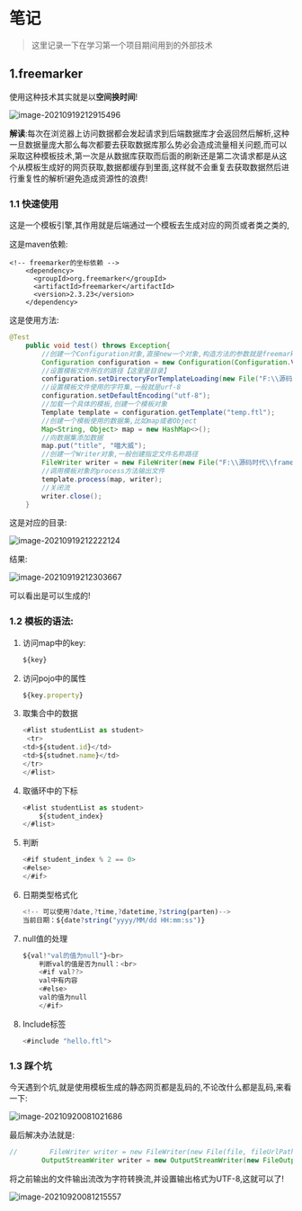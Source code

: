 # 笔记

> 这里记录一下在学习第一个项目期间用到的外部技术

## 1.freemarker

使用这种技术其实就是以**空间换时间**!

![image-20210919212915496](https://gitee.com/miawei/pic-go-img/raw/master/imgs/image-20210919212915496.png)

**解读**:每次在浏览器上访问数据都会发起请求到后端数据库才会返回然后解析,这种一旦数据量庞大那么每次都要去获取数据库那么势必会造成流量相关问题,而可以采取这种模板技术,第一次是从数据库获取而后面的刷新还是第二次请求都是从这个从模板生成好的网页获取,数据都缓存到里面,这样就不会重复去获取数据然后进行重复性的解析!避免造成资源性的浪费!

### 1.1 快速使用

这是一个模板引擎,其作用就是后端通过一个模板去生成对应的网页或者类之类的,

这是maven依赖:

```xml-dtd
<!-- freemarker的坐标依赖 -->
    <dependency>
      <groupId>org.freemarker</groupId>
      <artifactId>freemarker</artifactId>
      <version>2.3.23</version>
    </dependency>
```

这是使用方法:

```java
@Test
    public void test() throws Exception{
        //创建一个Configuration对象,直接new一个对象,构造方法的参数就是freemark对应的版本号
        Configuration configuration = new Configuration(Configuration.VERSION_2_3_23);
        //设置模板文件所在的路径【这里是目录】
        configuration.setDirectoryForTemplateLoading(new File("F:\\源码时代\\frame\\src\\main\\webapp\\static\\templates"));
        //设置模板文件使用的字符集,一般就是urf-8
        configuration.setDefaultEncoding("utf-8");
        //加载一个具体的模板,创建一个模板对象
        Template template = configuration.getTemplate("temp.ftl");
        //创建一个模板使用的数据集,比如map或者Object
        Map<String, Object> map = new HashMap<>();
        //向数据集添加数据
        map.put("title", "喵大威");
        //创建一个Writer对象,一般创建指定文件名称路径
        FileWriter writer = new FileWriter(new File("F:\\源码时代\\frame\\src\\main\\webapp\\static\\templates\\aa.java"));
        //调用模板对象的process方法输出文件
        template.process(map, writer);
        //关闭流
        writer.close();
    }
```

这是对应的目录:

![image-20210919212222124](https://gitee.com/miawei/pic-go-img/raw/master/imgs/image-20210919212222124.png)

结果:

![image-20210919212303667](https://gitee.com/miawei/pic-go-img/raw/master/imgs/image-20210919212303667.png)

可以看出是可以生成的!

### 1.2 模板的语法:

1. 访问map中的key:

   ```js
   ${key}
   ```

2. 访问pojo中的属性

   ```js
   ${key.property}
   ```

3. 取集合中的数据

   ```js
   <#list studentList as student>
    <tr> 
   <td>${student.id}</td>
   <td>${studnet.name}</td>
   </tr>
   </#list>
   ```

4. 取循环中的下标

   ```js
   <#list studentList as student>
       ${student_index}
   </#list>
   ```

5. 判断

   ```js
   <#if student_index % 2 == 0>
   <#else>
   </#if>
   ```

6. 日期类型格式化

   ```js
   <!-- 可以使用?date,?time,?datetime,?string(parten)-->
   当前日期：${date?string("yyyy/MM/dd HH:mm:ss")}
   ```

7. null值的处理

   ```js
   ${val!"val的值为null"}<br>
       判断val的值是否为null：<br>
       <#if val??>
       val中有内容
       <#else>
       val的值为null
       </#if>
   ```

8. Include标签

   ```js
   <#include "hello.ftl">
   ```

### 1.3 踩个坑

今天遇到个坑,就是使用模板生成的静态网页都是乱码的,不论改什么都是乱码,来看一下:

![image-20210920081021686](https://gitee.com/miawei/pic-go-img/raw/master/imgs/image-20210920081021686.png)

最后解决办法就是:

```java
//        FileWriter writer = new FileWriter(new File(file, fileUrlPath));
        OutputStreamWriter writer = new OutputStreamWriter(new FileOutputStream(new File(file, fileUrlPath)), StandardCharsets.UTF_8);
```

将之前输出的文件输出流改为字符转换流,并设置输出格式为UTF-8,这就可以了!

![image-20210920081215557](https://gitee.com/miawei/pic-go-img/raw/master/imgs/image-20210920081215557.png)

